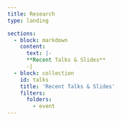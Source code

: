 ```yaml
---
title: Research
type: landing

sections:
  - block: markdown
    content:
      text: |- 
      **Recent Talks & Slides** 
      -|
  - block: collection
    id: talks
    title: 'Recent Talks & Slides'
    filters:
      folders:
        - event
---
```

